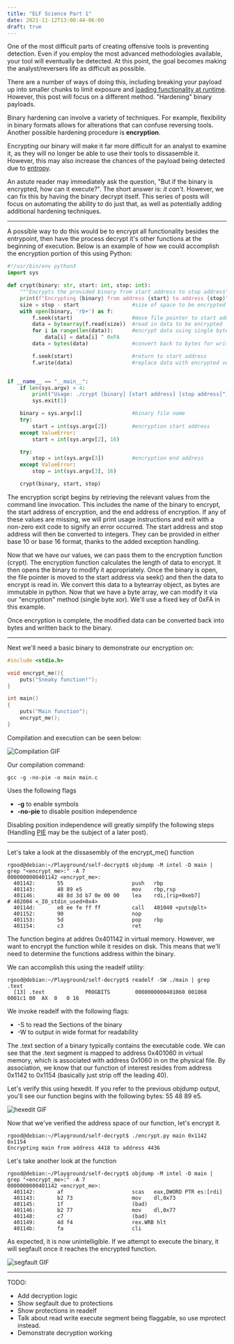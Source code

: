 ```yaml
---
title: "ELF Science Part 1"
date: 2021-11-12T13:00:44-06:00
draft: true
---
```


One of the most difficult parts of creating offensive tools is preventing detection. Even if you employ the most advanced methodologies available, your tool will eventually be detected. At this point, the goal becomes making the analyst/reversers life as difficult as possible.

There are a number of ways of doing this, including breaking your payload up into smaller chunks to limit exposure and [loading functionality at runtime](https://x-c3ll.github.io/posts/fileless-memfd_create/). However, this post will focus on a different method. "Hardening" binary payloads. 

Binary hardening can involve a variety of techniques. For example, flexibility in binary formats allows for alterations that can confuse reversing tools. Another possible hardening procedure is **encryption**.

Encrypting our binary will make it far more difficult for an analyst to examine it, as they will no longer be able to use their tools to dissasemble it. However, this may also increase the chances of the payload being detected due to [entropy](https://www.cyberbit.com/blog/endpoint-security/malware-terms-code-entropy/).

An astute reader may immediately ask the question, "But if the binary is encrypted, how can it execute?". The short answer is: _it can't_. However, we can fix this by having the binary decrypt itself. This series of posts will focus on automating the ability to do just that, as well as potentially adding additional hardening techniques.

------

A possible way to do this would be to encrypt all functionality besides the entrypoint, then have the process decrypt it's other functions at the beginning of execution. Below is an example of how we could accomplish the encryption portion of this using Python:

```python
#!/usr/bin/env python3
import sys

def crypt(binary: str, start: int, stop: int):
    """Encrypts the provided binary from start address to stop address"""
    print(f"Encrypting {binary} from address {start} to address {stop}")
    size = stop - start                 #size of space to be encrypted
    with open(binary, 'rb+') as f:
        f.seek(start)                   #move file pointer to start address
        data = bytearray(f.read(size))  #read in data to be encrypted
        for i in range(len(data)):      #encrypt data using single byte xor
            data[i] = data[i] ^ 0xFA
        data = bytes(data)              #convert back to bytes for writing to binary

        f.seek(start)                   #return to start address
        f.write(data)                   #replace data with encrypted version


if __name__ == "__main__":
    if len(sys.argv) < 4:
        print("Usage: ./crypt [binary] [start address] [stop address]")
        sys.exit(1)

    binary = sys.argv[1]                #binary file name
    try:
        start = int(sys.argv[2])        #encryption start address
    except ValueError:
        start = int(sys.argv[2], 16)

    try:
        stop = int(sys.argv[3])         #encryption end address
    except ValueError:
        stop = int(sys.argv[3], 16)

    crypt(binary, start, stop)
```

The encryption script begins by retrieving the relevant values from the command line invocation. This includes the name of the binary to encrypt, the start address of encryption, and the end address of encryption. If any of these values are missing, we will print usage instructions and exit with a non-zero exit code to signify an error occurred. The start address and stop address will then be converted to integers. They can be provided in either base 10 or base 16 format, thanks to the added exception handling.

Now that we have our values, we can pass them to the encryption function (crypt). The encryption function calculates the length of data to encrypt. It then opens the binary to modify it appropriately. Once the binary is open, the file pointer is moved to the start address via seek() and then the data to encrypt is read in. We convert this data to a bytearray object, as bytes are immutable in python. Now that we have a byte array, we can modify it via our "encryption" method (single byte xor). We'll use a fixed key of 0xFA in this example.

Once encryption is complete, the modified data can be converted back into bytes and written back to the binary. 

------

Next we'll need a basic binary to demonstrate our encryption on:

```c
#include <stdio.h>

void encrypt_me(){
    puts("Sneaky function!");
}

int main()
{
    puts("Main function");
    encrypt_me();
}
```

Compilation and execution can be seen below:

![Compilation GIF](/images/basic-bin.gif)

Our compilation command:
```shell
gcc -g -no-pie -o main main.c
```
Uses the following flags
- **-g** to enable symbols
- **-no-pie** to disable position independence

Disabling position independence will greatly simplify the following steps (Handling [PIE](https://access.redhat.com/blogs/766093/posts/1975793) may be the subject of a later post).

------

Let's take a look at the dissasembly of the encrypt_me() function

```shell
rgood@debian:~/Playground/self-decrypt$ objdump -M intel -D main | grep "<encrypt_me>:" -A 7
0000000000401142 <encrypt_me>:
  401142:       55                      push   rbp
  401143:       48 89 e5                mov    rbp,rsp
  401146:       48 8d 3d b7 0e 00 00    lea    rdi,[rip+0xeb7]        # 402004 <_IO_stdin_used+0x4>
  40114d:       e8 ee fe ff ff          call   401040 <puts@plt>
  401152:       90                      nop
  401153:       5d                      pop    rbp
  401154:       c3                      ret
```

The function begins at addres 0x401142 in virtual memory. However, we want to encrypt the function while it resides on disk. This means that we'll need to determine the functions address within the binary.

We can accomplish this using the readelf utility:

```shell
rgood@debian:~/Playground/self-decrypt$ readelf -SW ./main | grep .text
  [13] .text             PROGBITS        0000000000401060 001060 0001c1 00  AX  0   0 16
```

We invoke readelf with the following flags:
- -S to read the Sections of the binary
- -W to output in wide format for readability

The .text section of a binary typically contains the executable code. We can see that the .text segment is mapped to address 0x401060 in virtual memory, which is associated with address 0x1060 in on the physical file. By association, we know that our function of interest resides from address 0x1142 to 0x1154 (basically just strip off the leading 40).

Let's verify this using hexedit. If you refer to the previous objdump output, you'll see our function begins with the following bytes: 55 48 89 e5. 

![hexedit GIF](/images/hexedit.gif)

Now that we've verified the address space of our function, let's encrypt it.

```shell
rgood@debian:~/Playground/self-decrypt$ ./encrypt.py main 0x1142 0x1154
Encrypting main from address 4418 to address 4436
```

Let's take another look at the function

```shell
rgood@debian:~/Playground/self-decrypt$ objdump -M intel -D main | grep "<encrypt_me>:" -A 7
0000000000401142 <encrypt_me>:
  401142:       af                      scas   eax,DWORD PTR es:[rdi]
  401143:       b2 73                   mov    dl,0x73
  401145:       1f                      (bad)  
  401146:       b2 77                   mov    dl,0x77
  401148:       c7                      (bad)  
  401149:       4d f4                   rex.WRB hlt 
  40114b:       fa                      cli
```

As expected, it is now unintelligible. If we attempt to execute the binary, it will segfault once it reaches the encrypted function.

![segfault GIF](/images/segfault1.gif)

-----

TODO: 
- Add decryption logic
- Show segfault due to protections
- Show protections in readelf
- Talk about read write execute segment being flaggable, so use mprotect instead.
- Demonstrate decryption working